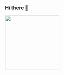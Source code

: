 ### Hi there 👋

<div>
 <img height = "180em" src = " https://github-readme-stats.vercel.app/api?username=MarceloDonato&show_icons=true&hide_border=true&&count_private=true&include_all_commits=true " />
</div>

<!--
**MarceloDonato/marcelodonato** is a ✨ _special_ ✨ repository because its `README.md` (this file) appears on your GitHub profile.

Here are some ideas to get you started:

- 🔭 I’m currently working on ...
- 🌱 I’m currently learning ...
- 👯 I’m looking to collaborate on ...
- 🤔 I’m looking for help with ...
- 💬 Ask me about ...
- 📫 How to reach me: ...
- 😄 Pronouns: ...
- ⚡ Fun fact: ...
-->
